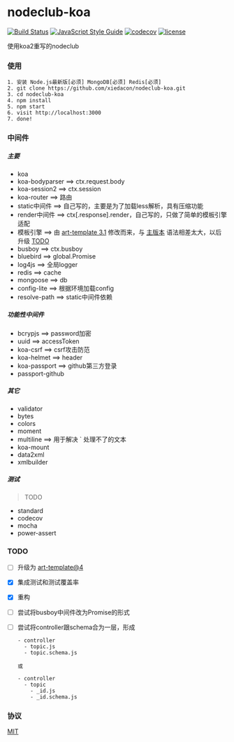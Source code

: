 # nodeclub-koa

[![Build Status](https://travis-ci.org/xiedacon/nodeclub-koa.svg?branch=master)](https://travis-ci.org/xiedacon/nodeclub-koa)
[![JavaScript Style Guide](https://img.shields.io/badge/code_style-standard-brightgreen.svg)](https://standardjs.com)
[![codecov](https://codecov.io/gh/xiedacon/nodeclub-koa/branch/master/graph/badge.svg)](https://codecov.io/gh/xiedacon/nodeclub-koa)
[![license](https://img.shields.io/github/license/mashape/apistatus.svg)](https://github.com/xiedacon/nodeclub-koa/blob/master/LICENSE)

使用koa2重写的nodeclub

### 使用

```
1. 安装 Node.js最新版[必须] MongoDB[必须] Redis[必须]
2. git clone https://github.com/xiedacon/nodeclub-koa.git
3. cd nodeclub-koa
4. npm install
5. npm start
6. visit http://localhost:3000
7. done!
```

### 中间件

##### 主要

* koa
* koa-bodyparser ==> ctx.request.body
* koa-session2 ==> ctx.session
* koa-router ==> 路由
* static中间件 ==> 自己写的，主要是为了加载less解析，具有压缩功能
* render中间件 ==> ctx[.response].render，自己写的，只做了简单的模板引擎适配
* 模板引擎 ==> 由 [art-template 3.1](https://github.com/aui/art-template/tree/3.1.0) 修改而来，与 [主版本](https://github.com/aui/art-template) 语法相差太大，以后升级 [TODO](#TODO)
* busboy ==> ctx.busboy
* bluebird ==> global.Promise
* log4js ==> 全局logger
* redis ==> cache
* mongoose ==> db
* config-lite ==> 根据环境加载config
* resolve-path ==> static中间件依赖

##### 功能性中间件

* bcrypjs ==> password加密
* uuid ==> accessToken
* koa-csrf ==> csrf攻击防范
* koa-helmet ==> header
* koa-passport ==> github第三方登录
* passport-github

##### 其它

* validator
* bytes
* colors
* moment
* multiline ==> 用于解决 ` 处理不了的文本
* koa-mount
* data2xml
* xmlbuilder

##### 测试

> TODO

* standard
* codecov
* mocha
* power-assert

### TODO

* [ ] 升级为 [art-template@4](https://github.com/aui/art-template)
* [x] 集成测试和测试覆盖率
* [x] 重构
* [ ] 尝试将busboy中间件改为Promise的形式
* [ ] 尝试将controller跟schema合为一层，形成

  ```
  - controller
    - topic.js
    - topic.schema.js

  或

  - controller
    - topic
      - _id.js
      - _id.schema.js
  ```

### 协议

[MIT](https://github.com/xiedacon/nodeclub-koa/blob/master/LICENSE)
